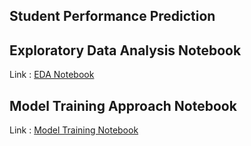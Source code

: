 ## Student Performance Prediction

## Exploratory Data Analysis Notebook
Link : [EDA Notebook](https://github.com/Stillsnow1234/ml-projects1/blob/main/notebook/1%20.%20EDA%20STUDENT%20PERFORMANCE%20.ipynb)

## Model Training Approach Notebook
Link : [Model Training Notebook](https://github.com/Stillsnow1234/ml-projects1/blob/main/notebook/2.%20MODEL%20TRAINING.ipynb)
